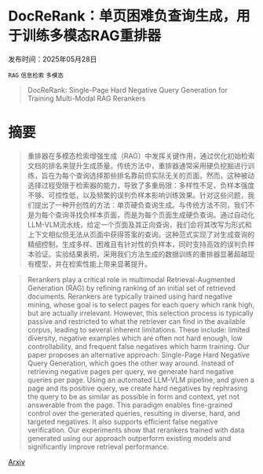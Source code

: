 # DocReRank：单页困难负查询生成，用于训练多模态RAG重排器

发布时间：2025年05月28日

`RAG` `信息检索` `多模态`

> DocReRank: Single-Page Hard Negative Query Generation for Training Multi-Modal RAG Rerankers

# 摘要

> 重排器在多模态检索增强生成（RAG）中发挥关键作用，通过优化初始检索文档的排名来提升生成质量。传统方法中，重排器通常采用硬负挖掘进行训练，旨在为每个查询选择那些排名靠前但实际无关的页面。然而，这种被动选择过程受限于检索器的能力，导致了多重局限：多样性不足、负样本强度不够、可控性低，以及频繁的误判负样本影响训练效果。针对这些问题，我们提出了一种开创性的方法：单页硬负查询生成。与传统方法不同，我们不是为每个查询寻找负样本页面，而是为每个页面生成硬负查询。通过自动化LLM-VLM流水线，给定一个页面及其正向查询，我们会将其改写为形式和上下文相似但无法从页面中获得答案的查询。这种范式实现了对生成查询的精细控制，生成多样、困难且有针对性的负样本，同时支持高效的误判负样本验证。实验结果表明，采用我们方法生成的数据训练的重排器显著超越现有模型，并在检索性能上带来显著提升。

> Rerankers play a critical role in multimodal Retrieval-Augmented Generation (RAG) by refining ranking of an initial set of retrieved documents. Rerankers are typically trained using hard negative mining, whose goal is to select pages for each query which rank high, but are actually irrelevant. However, this selection process is typically passive and restricted to what the retriever can find in the available corpus, leading to several inherent limitations. These include: limited diversity, negative examples which are often not hard enough, low controllability, and frequent false negatives which harm training. Our paper proposes an alternative approach: Single-Page Hard Negative Query Generation, which goes the other way around. Instead of retrieving negative pages per query, we generate hard negative queries per page. Using an automated LLM-VLM pipeline, and given a page and its positive query, we create hard negatives by rephrasing the query to be as similar as possible in form and context, yet not answerable from the page. This paradigm enables fine-grained control over the generated queries, resulting in diverse, hard, and targeted negatives. It also supports efficient false negative verification. Our experiments show that rerankers trained with data generated using our approach outperform existing models and significantly improve retrieval performance.

[Arxiv](https://arxiv.org/abs/2505.22584)